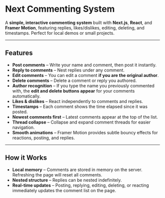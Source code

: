 # Next Commenting System

A **simple, interactive commenting system** built with **Next.js**, **React**, and **Framer Motion**, featuring replies, likes/dislikes, editing, deleting, and timestamps. Perfect for local demos or small projects.

---

## Features

- **Post comments** – Write your name and comment, then post it instantly.
- **Reply to comments** – Nest replies under any comment.
- **Edit comments** – You can edit a comment **if you are the original author**.
- **Delete comments** – Delete a comment or reply you authored.
- **Author recognition** – If you type the name you previously commented with, the **edit and delete buttons appear** for your comments automatically.
- **Likes & dislikes** – React independently to comments and replies.
- **Timestamps** – Each comment shows the time elapsed since it was posted.
- **Newest comments first** – Latest comments appear at the top of the list.
- **Thread collapse** – Collapse and expand comment threads for easier navigation.
- **Smooth animations** – Framer Motion provides subtle bouncy effects for reactions, posting, and replies.

---

## How it Works

- **Local memory** – Comments are stored in memory on the server. Refreshing the page will reset all comments.
- **Nested structure** – Replies can be nested indefinitely.
- **Real-time updates** – Posting, replying, editing, deleting, or reacting immediately updates the comment list on the page.

